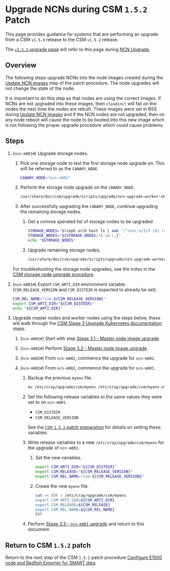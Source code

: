 # Upgrade NCNs during CSM `1.5.2` Patch

This page provides guidance for systems that are performing an upgrade from a CSM `v1.5.X` release to the CSM `v1.5.2` release.

The [`v1.5.2` upgrade page](../1.5.2/README.md) will refer to this page
during [NCN Upgrade](../1.5.2/README.md#ncn-upgrade).

## Overview

The following steps upgrade NCNs into the node images created during the [Update NCN images](../1.5.2/README.md#update-ncn-images)
step of the patch procedure. The node upgrades will not change the state of the node.

It is important to do this step so that nodes
are using the correct images. If NCNs are not upgraded into these images, then `cloudinit` will fail on the nodes the next
time the nodes are rebuilt. These images were set in BSS during [Update NCN images](../1.5.2/README.md#update-ncn-images)
and if the NCN nodes are not upgraded, then on any node reboot will cause the node to be booted into this new image which is not following the proper
upgrade procedure which could cause problems.

## Steps

1. (`ncn-m001#`) Upgrade storage nodes.

    1. Pick one storage node to test the first storage node upgrade on. This will be referred to as the `CANARY_NODE`.

        ```bash
        CANARY_NODE="ncn-s001"
        ```

    1. Perform the storage node upgrade on the `CANARY_NODE`.

        ```bash
        /usr/share/doc/csm/upgrade/scripts/upgrade/ncn-upgrade-worker-storage-nodes.sh ${CANARY_NODE} --upgrade
        ```

    1. After successfully upgrading the `CANARY_NODE`, continue upgrading the remaining storage nodes.

        1. Get a comma sperated list of storage nodes to be upgraded.

            ```bash
            STORAGE_NODES="$(ceph orch host ls | awk '/^ncn\-s/{if ($1 != "'"$CANARY_NODE"'") print $1}')"
            STORAGE_NODES="${STORAGE_NODES//$'\n'/,}"
            echo "$STORAGE_NODES"
            ```

        1. Upgrade remaining storage nodes.

            ```bash
            /usr/share/doc/csm/upgrade/scripts/upgrade/ncn-upgrade-worker-storage-nodes.sh "${STORAGE_NODES}" --upgrade
            ```

    For troubleshooting the storage node upgrades, see the notes in the [CSM storage node upgrade procedure](../Stage_2.md#storage-node-image-upgrade-and-ceph-upgrade).

1. (`ncn-m001#`) Export `CSM_ARTI_DIR` environment variable. (`CSM_RELEASE_VERSION` and `CSM_DISTDIR` is expected to already be set).

    ```bash
    CSM_REL_NAME="csm-${CSM_RELEASE_VERSION}"
    export CSM_ARTI_DIR="${CSM_DISTDIR}"
    echo "${CSM_ARTI_DIR}"
    ```

1. Upgrade master nodes and worker nodes using the steps below, these will walk through the [CSM Stage 3 Upgrade Kubernetes documentation](../Stage_3.md) steps.

    1. (`ncn-m001#`) Start with step [Stage 3.1 - Master node image upgrade](../Stage_3.md#stage-31---master-node-image-upgrade).

    1. (`ncn-m001#`) Perform [Stage 3.2 - Master node image upgrade](../Stage_3.md#stage-32---worker-node-image-upgrade).

    1. (`ncn-m002#`) From `ncn-m002`, commence the upgrade for `ncn-m001`.

    1. (`ncn-m002#`) From `ncn-m002`, commence the upgrade for `ncn-m001`.

        1. Backup the previous `myenv` file.

            ```bash
            mv /etc/cray/upgrade/csm/myenv /etc/cray/upgrade/csm/myenv.old
            ```

        1. Set the following release variables to the same values they were set to on `ncn-m001`.

            - `CSM_DISTDIR`
            - `CSM_RELEASE_VERSION`

           See the [`CSM-1.5.2` patch preparation](./README.md#preparation) for details on setting these variables.

        1. Write release variables to a new `/etc/cray/upgrade/csm/myenv` for the upgrade of `ncn-m001`.

            1. Set the new variables.

               ```bash
               export CSM_ARTI_DIR="${CSM_DISTDIR}"
               export CSM_RELEASE="${CSM_RELEASE_VERSION}"
               export CSM_REL_NAME="csm-${CSM_RELEASE_VERSION}"
               ```

            1. Create the new `myenv` file.

               ```bash
               cat << EOF > /etc/cray/upgrade/csm/myenv
               export CSM_ARTI_DIR=${CSM_ARTI_DIR}
               export CSM_RELEASE=${CSM_RELEASE}
               export CSM_REL_NAME=${CSM_REL_NAME}
               EOF
               ```

        1. Perform [Stage 3.3 - `ncn-m001` upgrade](../Stage_3.md#stage-33---ncn-m001-upgrade) and return to this document.

## Return to CSM `1.5.2` patch

Return to the next step of the CSM `1.5.2` patch procedure [Configure E1000 node and Redfish Exporter for SMART data](./index.md#configure-e1000-node-and-redfish-exporter-for-smart-data).
